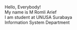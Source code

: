 Hello, Everybody! <br>
My name is M Romli Arief <br>
I am student at UNUSA Surabaya <br>
Information System Department
